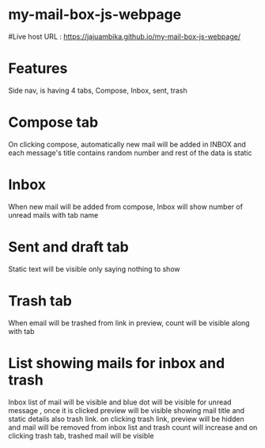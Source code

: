 # my-mail-box-js-webpage
#Live host URL : https://jajuambika.github.io/my-mail-box-js-webpage/
# Features
Side nav, is having 4 tabs,
Compose, Inbox, sent, trash

# Compose tab
On clicking compose, automatically new mail will be added in INBOX and each message's title contains random number and rest of the data is static 

# Inbox
When new mail will be added from compose, Inbox will show number of unread mails with tab name

# Sent and draft tab
Static text will be visible only saying nothing to show

# Trash tab 
When email will be trashed from link in preview, count will be visible along with tab

# List showing mails for inbox and trash
Inbox list of mail will be visible and blue dot will be visible for unread message , once it is clicked preview will be visible showing mail title and static details also trash link. on clicking trash link, preview will be hidden and mail will be removed from inbox list and trash count will increase and on clicking trash tab, trashed mail will be visible  

